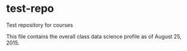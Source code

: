 # test-repo
Test repository for courses

This file contains the overall class data science profile as of August 25, 2015.
